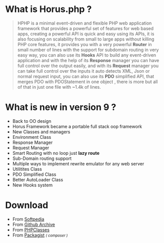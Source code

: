 What is Horus.php ?
=======
<p class="lead"><blockquote>
    HPHP is a minimal event-driven and flexible PHP web application framework that provides a powerful set of features for web based apps,
    creating a powerful API is quick and easy using its APIs, it is also focusing on scalability from small to large apps
    without killing PHP core features, it provides you with a very powerful <strong>Router</strong> in small number of lines
    with the support for subdomain routing in very easy way, you can also use its <strong>Hooks</strong> API to build
    any event-driven application and with the help of its <strong>Response</strong> manager you can have full control
    over the output easily, and with its <strong>Request</strong> manager you can take full control over the inputs
    it auto detects XML, Json or normal request input, you can also use its <strong>PDO</strong> simplified API, that merges PDO with PDOStatement in one object
    , there is more but all of that in just one file with ~1.4k of lines.
</blockquote></p>

What is new in version 9 ?
=======
- Back to OO design  
- Horus Framework became a portable full stack oop framework  
- New Classes and managers  
- Environment Class  
- Response Manager  
- Request Manager  
- Smart Routing with no loop just **lazy route**  
- Sub-Domain routing support   
- Multiple ways to implement rewrite emulator for any web server  
- Utilitites Class  
- PDO Simplified Class  
- Better AutoLoader Class  
- New Hooks system  

Download
=========
<ul>
    <li>From <a target="_blank" href="//webscripts.softpedia.com/script/Frameworks/Horus-Framework-82303.html">Softpedia</a></li>
    <li>From <a target="_blank" href="//github.com/alash3al/Horus/releases/latest">Github Archive</a></li>
    <li>From <a target="_blank" href="//www.phpclasses.org/package/8642-PHP-Develop-Web-applications-using-a-micro-framework.html">PHPClasses</a></li>
    <li>From <a target="_blank" href="//packagist.org/packages/alash3al/horus">Packagist</a> <i><small>( composer )</small></i></li>
</ul>
